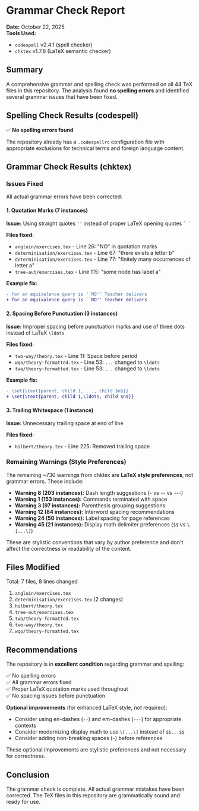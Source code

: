 # Grammar Check Report

**Date:** October 22, 2025  
**Tools Used:** 
- `codespell` v2.4.1 (spell checker)
- `chktex` v1.7.8 (LaTeX semantic checker)

## Summary

A comprehensive grammar and spelling check was performed on all 44 TeX files in this repository. The analysis found **no spelling errors** and identified several grammar issues that have been fixed.

## Spelling Check Results (codespell)

✅ **No spelling errors found**

The repository already has a `.codespellrc` configuration file with appropriate exclusions for technical terms and foreign language content.

## Grammar Check Results (chktex)

### Issues Fixed

All actual grammar errors have been corrected:

#### 1. Quotation Marks (7 instances)
**Issue:** Using straight quotes `''` instead of proper LaTeX opening quotes `` ` ` ``

**Files fixed:**
- `angluin/exercises.tex` - Line 26: "NO" in quotation marks
- `determinisation/exercises.tex` - Line 67: "there exists a letter b"
- `determinisation/exercises.tex` - Line 77: "finitely many occurrences of letter a"
- `tree-aut/exercises.tex` - Line 115: "some node has label a"

**Example fix:**
```diff
- for an equivalence query is ''NO'' Teacher delivers
+ for an equivalence query is ``NO'' Teacher delivers
```

#### 2. Spacing Before Punctuation (3 instances)
**Issue:** Improper spacing before punctuation marks and use of three dots instead of LaTeX `\ldots`

**Files fixed:**
- `two-way/theory.tex` - Line 11: Space before period
- `wqo/theory-formatted.tex` - Line 53: `...` changed to `\ldots`
- `twa/theory-formatted.tex` - Line 53: `...` changed to `\ldots`

**Example fix:**
```diff
- \set{\text{parent, child 1, ..., child $n$}}
+ \set{\text{parent, child 1,\ldots, child $n$}}
```

#### 3. Trailing Whitespace (1 instance)
**Issue:** Unnecessary trailing space at end of line

**Files fixed:**
- `hilbert/theory.tex` - Line 225: Removed trailing space

### Remaining Warnings (Style Preferences)

The remaining ~730 warnings from chktex are **LaTeX style preferences**, not grammar errors. These include:

- **Warning 8 (203 instances):** Dash length suggestions (- vs -- vs ---)
- **Warning 1 (153 instances):** Commands terminated with space
- **Warning 3 (97 instances):** Parenthesis grouping suggestions
- **Warning 12 (84 instances):** Interword spacing recommendations
- **Warning 24 (50 instances):** Label spacing for page references
- **Warning 45 (21 instances):** Display math delimiter preferences (`$$` vs `\[...\]`)

These are stylistic conventions that vary by author preference and don't affect the correctness or readability of the content.

## Files Modified

Total: 7 files, 8 lines changed

1. `angluin/exercises.tex`
2. `determinisation/exercises.tex` (2 changes)
3. `hilbert/theory.tex`
4. `tree-aut/exercises.tex`
5. `twa/theory-formatted.tex`
6. `two-way/theory.tex`
7. `wqo/theory-formatted.tex`

## Recommendations

The repository is in **excellent condition** regarding grammar and spelling:

✅ No spelling errors  
✅ All grammar errors fixed  
✅ Proper LaTeX quotation marks used throughout  
✅ No spacing issues before punctuation  

**Optional improvements** (for enhanced LaTeX style, not required):
- Consider using en-dashes (`--`) and em-dashes (`---`) for appropriate contexts
- Consider modernizing display math to use `\[...\]` instead of `$$...$$`
- Consider adding non-breaking spaces (`~`) before references

These optional improvements are stylistic preferences and not necessary for correctness.

## Conclusion

The grammar check is complete. All actual grammar mistakes have been corrected. The TeX files in this repository are grammatically sound and ready for use.
